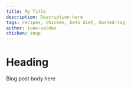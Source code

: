 ```yaml
---
title: My Title
description: Description here
tags: recipes, chicken, keto diet, dashed-tag
author: juan-valdez
chicken: soup
---
```


# Heading

Blog post body here